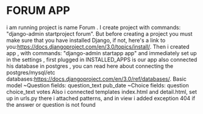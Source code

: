 # FORUM APP
i am running project is name Forum . I create project with commands: "django-admin startproject forum". 
But before creating a project you must make sure that you have installed Django, if not, here's a link to you:https://docs.djangoproject.com/en/3.0/topics/install/. Then i created app , with commands: "django-admin startapp app" and immediately set up in the settings , first plugged in INSTALLED_APPS is our app also connected his database in postgres , you can read here about connecting the postgres/mysql/etc databases:https://docs.djangoproject.com/en/3.0/ref/databases/.
Basic model
~Question
fields: question_text
        pub_date
~Choice
fields: question
        choice_text
        votes
Also i connected templates index.html and detail.html, set up in urls.py there i attached patterns, and in view i added exception 404 if the answer or question is not found
